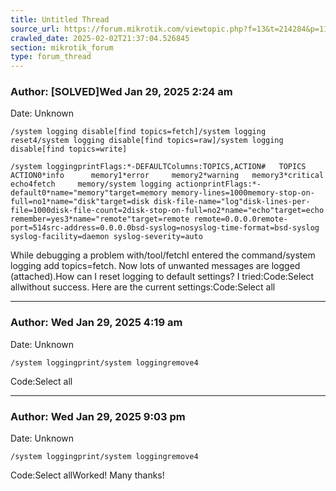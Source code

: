 ```yaml
---
title: Untitled Thread
source_url: https://forum.mikrotik.com/viewtopic.php?f=13&t=214284&p=1122390#p1122390
crawled_date: 2025-02-02T21:37:04.526845
section: mikrotik_forum
type: forum_thread
---
```


### Author: [SOLVED]Wed Jan 29, 2025 2:24 am
Date: Unknown

```
/system logging disable[find topics=fetch]/system logging reset4/system logging disable[find topics=raw]/system logging disable[find topics=write]
```

```
/system loggingprintFlags:*-DEFAULTColumns:TOPICS,ACTION#   TOPICS    ACTION0*info      memory1*error     memory2*warning   memory3*critical  echo4fetch     memory/system logging actionprintFlags:*-default0*name="memory"target=memory memory-lines=1000memory-stop-on-full=no1*name="disk"target=disk disk-file-name="log"disk-lines-per-file=1000disk-file-count=2disk-stop-on-full=no2*name="echo"target=echo remember=yes3*name="remote"target=remote remote=0.0.0.0remote-port=514src-address=0.0.0.0bsd-syslog=nosyslog-time-format=bsd-syslog syslog-facility=daemon syslog-severity=auto
```

While debugging a problem with/tool/fetchI entered the command/system logging add topics=fetch.  Now lots of unwanted messages are logged (attached).How can I reset logging to default settings?  I tried:Code:Select allwithout success.  Here are the current settings:Code:Select all


---
### Author: Wed Jan 29, 2025 4:19 am
Date: Unknown

```
/system loggingprint/system loggingremove4
```

Code:Select all


---
### Author: Wed Jan 29, 2025 9:03 pm
Date: Unknown

```
/system loggingprint/system loggingremove4
```

Code:Select allWorked!  Many thanks!

